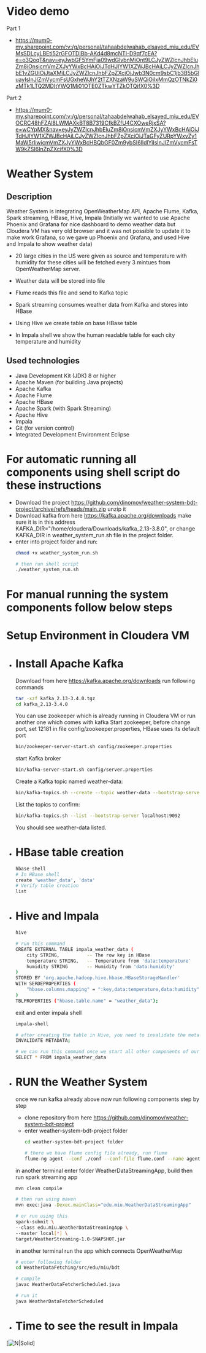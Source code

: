 # Video demo 
Part 1
- https://mum0-my.sharepoint.com/:v:/g/personal/tahaabdelwahab_elsayed_miu_edu/EVMsSDLcyLBEti52rGFOTDIBb-AKd4d8mcNTi-D9qf7cEA?e=o3QoqT&nav=eyJwbGF5YmFja09wdGlvbnMiOnt9LCJyZWZlcnJhbEluZm8iOnsicmVmZXJyYWxBcHAiOiJTdHJlYW1XZWJBcHAiLCJyZWZlcnJhbE1vZGUiOiJtaXMiLCJyZWZlcnJhbFZpZXciOiJwb3N0cm9sbC1jb3B5bGluayIsInJlZmVycmFsUGxheWJhY2tTZXNzaW9uSWQiOiIxMmQzOTNkZi0zMTk1LTQ2MDItYWQ1Mi01OTE0ZTkwYTZkOTQifX0%3D

Part 2
- https://mum0-my.sharepoint.com/:v:/g/personal/tahaabdelwahab_elsayed_miu_edu/EVOCRC48hFZAl8LWMAXkBT8B7319CfkBZfU4CXOweRjxSA?e=wCYpMX&nav=eyJyZWZlcnJhbEluZm8iOnsicmVmZXJyYWxBcHAiOiJTdHJlYW1XZWJBcHAiLCJyZWZlcnJhbFZpZXciOiJTaGFyZURpYWxvZy1MaW5rIiwicmVmZXJyYWxBcHBQbGF0Zm9ybSI6IldlYiIsInJlZmVycmFsTW9kZSI6InZpZXcifX0%3D

# Weather System

## Description

Weather System is integrating OpenWeatherMap API, Apache Flume, Kafka, Spark streaming, HBase, Hive, Impala (Initially we wanted to use Apache Phoenix and Grafana for nice dashboard to demo weather data but Cloudera VM has very old browser and it was not possible to update it to make work Grafana, so we gave up Phoenix and Grafana, and used Hive and Impala to show weather data)

-  20 large cities in the US were given as source and temperature with humidity for these cities will be fetched every 3 mintues from OpenWeatherMap server.

- Weather data will be stored into file

- Flume reads this file and send to Kafka topic

- Spark streaming consumes weather data from Kafka and stores into HBase

- Using Hive we create table on base HBase table

- In Impala shell we show the human readable table for each city temperature and humidity


## Used technologies
- Java Development Kit (JDK) 8 or higher
- Apache Maven (for building Java projects)
- Apache Kafka
- Apache Flume
- Apache HBase
- Apache Spark (with Spark Streaming)
- Apache Hive
- Impala
- Git (for version control)
- Integrated Development Environment Eclipse

# For automatic running all components using shell script do these instructions
- Download the project https://github.com/dinomov/weather-system-bdt-project/archive/refs/heads/main.zip
  unzip it
- Download kafka from here https://kafka.apache.org/downloads
  make sure it is in this address KAFKA_DIR="/home/cloudera/Downloads/kafka_2.13-3.8.0",
  or change KAFKA_DIR in weather_system_run.sh file in the project folder.
- enter into project folder and run:
  ```sh
  chmod +x weather_system_run.sh 
  
  # then run shell script
  ./weather_system_run.sh
  ```


# For manual running the system components follow below steps
# Setup Environment in Cloudera VM
- # Install Apache Kafka
  Download from here https://kafka.apache.org/downloads
  run following commands
    ```sh
    tar -xzf kafka_2.13-3.4.0.tgz
    cd kafka_2.13-3.4.0
    ```

  You can use zookeeper which is already running in Cloudera VM or run another one which comes with kafka
  Start zookeeper, before change port, set 12181 in file config/zookeeper.properties, HBase uses its default port
    ```sh
    bin/zookeeper-server-start.sh config/zookeeper.properties
    ```

  start Kafka broker
    ```sh
    bin/kafka-server-start.sh config/server.properties
    ```

  Create a Kafka topic named weather-data:
    ```sh
    bin/kafka-topics.sh --create --topic weather-data --bootstrap-server localhost:9092 --partitions 3 --replication-factor 1
    ```

  List the topics to confirm:
    ```sh
    bin/kafka-topics.sh --list --bootstrap-server localhost:9092
    ```
  You should see weather-data listed.

- # HBase table creation
    ```sh
    hbase shell
    # In HBase shell
    create 'weather_data', 'data'
    # Verify table creation
    list
    ```
- # Hive and Impala
    ```sh
    hive
    
    # run this command
    CREATE EXTERNAL TABLE impala_weather_data (
        city STRING,          -- The row key in HBase
        temperature STRING,   -- Temperature from 'data:temperature'
        humidity STRING       -- Humidity from 'data:humidity'
    )
    STORED BY 'org.apache.hadoop.hive.hbase.HBaseStorageHandler'
    WITH SERDEPROPERTIES (
        "hbase.columns.mapping" = ":key,data:temperature,data:humidity"
    )
    TBLPROPERTIES ("hbase.table.name" = "weather_data");
    ```

  exit and enter impala shell
    ```sh
    impala-shell
    
    # after creating the table in Hive, you need to invalidate the metadata so Impala recognizes the new table
    INVALIDATE METADATA;
    
    # we can run this command once we start all other components of our Weather System
    SELECT * FROM impala_weather_data
    ```

- # RUN the Weather System
  once we run kafka already above now run following components step by step

  - clone repository from here https://github.com/dinomov/weather-system-bdt-project
  - enter weather-system-bdt-project folder
    ```sh
    cd weather-system-bdt-project folder
    
    # there we have flume config file already, run flume
    flume-ng agent --conf ./conf --conf-file flume.conf --name agent1 -Dflume.root.logger=INFO,console
    ```

  in another terminal enter folder WeatherDataStreamingApp, build then run spark streaming app
    ```sh
    mvn clean compile
    
    # then run using maven 
    mvn exec:java -Dexec.mainClass="edu.miu.WeatherDataStreamingApp"
    
    # or run using this
    spark-submit \
  --class edu.miu.WeatherDataStreamingApp \
  --master local[*] \
  target/WeatherStreaming-1.0-SNAPSHOT.jar
  ```

  in another terminal run the app which connects OpenWeatherMap
  ```sh
  # enter following folder
  cd WeatherDataFetching/src/edu/miu/bdt
  
  # compile 
  javac WeatherDataFetcherScheduled.java
  
  # run it
  java WeatherDataFetcherScheduled
  ```

- # Time to see the result in Impala
[![N|Solid](https://github.com/dinomov/weather-system-bdt-project/blob/main/output-impala-shell.jpg)]    
    

